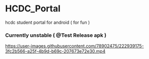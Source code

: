 # HCDC_Portal
hcdc student portal for android ( for fun )


### Currently unstable ( @Test Release apk )


https://user-images.githubusercontent.com/78902475/222939175-3fc2b566-a25f-4b9d-b69c-207673e72e30.mp4

